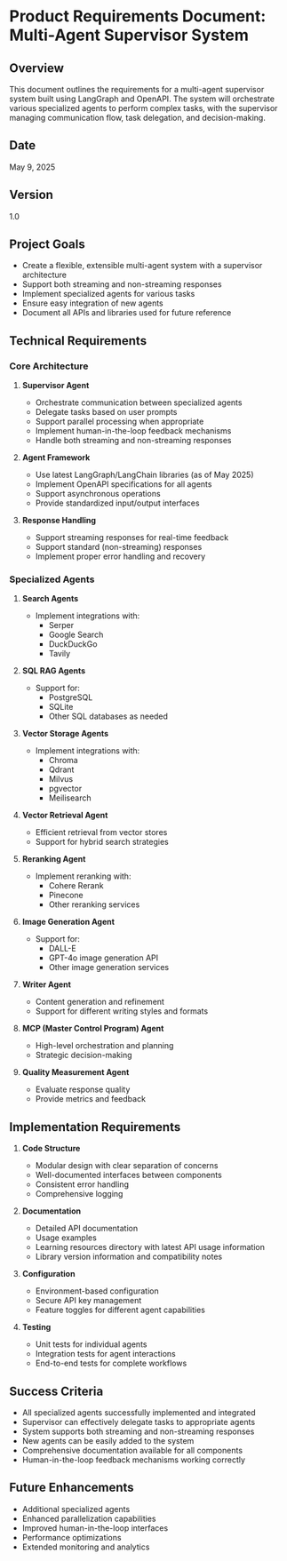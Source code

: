 # Product Requirements Document: Multi-Agent Supervisor System

## Overview
This document outlines the requirements for a multi-agent supervisor system built using LangGraph and OpenAPI. The system will orchestrate various specialized agents to perform complex tasks, with the supervisor managing communication flow, task delegation, and decision-making.

## Date
May 9, 2025

## Version
1.0

## Project Goals
- Create a flexible, extensible multi-agent system with a supervisor architecture
- Support both streaming and non-streaming responses
- Implement specialized agents for various tasks
- Ensure easy integration of new agents
- Document all APIs and libraries used for future reference

## Technical Requirements

### Core Architecture
1. **Supervisor Agent**
   - Orchestrate communication between specialized agents
   - Delegate tasks based on user prompts
   - Support parallel processing when appropriate
   - Implement human-in-the-loop feedback mechanisms
   - Handle both streaming and non-streaming responses

2. **Agent Framework**
   - Use latest LangGraph/LangChain libraries (as of May 2025)
   - Implement OpenAPI specifications for all agents
   - Support asynchronous operations
   - Provide standardized input/output interfaces

3. **Response Handling**
   - Support streaming responses for real-time feedback
   - Support standard (non-streaming) responses
   - Implement proper error handling and recovery

### Specialized Agents

1. **Search Agents**
   - Implement integrations with:
     - Serper
     - Google Search
     - DuckDuckGo
     - Tavily

2. **SQL RAG Agents**
   - Support for:
     - PostgreSQL
     - SQLite
     - Other SQL databases as needed

3. **Vector Storage Agents**
   - Implement integrations with:
     - Chroma
     - Qdrant
     - Milvus
     - pgvector
     - Meilisearch

4. **Vector Retrieval Agent**
   - Efficient retrieval from vector stores
   - Support for hybrid search strategies

5. **Reranking Agent**
   - Implement reranking with:
     - Cohere Rerank
     - Pinecone
     - Other reranking services

6. **Image Generation Agent**
   - Support for:
     - DALL-E
     - GPT-4o image generation API
     - Other image generation services

7. **Writer Agent**
   - Content generation and refinement
   - Support for different writing styles and formats

8. **MCP (Master Control Program) Agent**
   - High-level orchestration and planning
   - Strategic decision-making

9. **Quality Measurement Agent**
   - Evaluate response quality
   - Provide metrics and feedback

## Implementation Requirements

1. **Code Structure**
   - Modular design with clear separation of concerns
   - Well-documented interfaces between components
   - Consistent error handling
   - Comprehensive logging

2. **Documentation**
   - Detailed API documentation
   - Usage examples
   - Learning resources directory with latest API usage information
   - Library version information and compatibility notes

3. **Configuration**
   - Environment-based configuration
   - Secure API key management
   - Feature toggles for different agent capabilities

4. **Testing**
   - Unit tests for individual agents
   - Integration tests for agent interactions
   - End-to-end tests for complete workflows

## Success Criteria
- All specialized agents successfully implemented and integrated
- Supervisor can effectively delegate tasks to appropriate agents
- System supports both streaming and non-streaming responses
- New agents can be easily added to the system
- Comprehensive documentation available for all components
- Human-in-the-loop feedback mechanisms working correctly

## Future Enhancements
- Additional specialized agents
- Enhanced parallelization capabilities
- Improved human-in-the-loop interfaces
- Performance optimizations
- Extended monitoring and analytics
